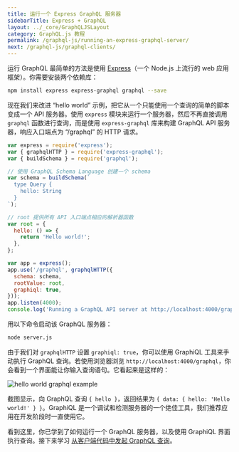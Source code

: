 ```yaml
---
title: 运行一个 Express GraphQL 服务器
sidebarTitle: Express + GraphQL
layout: ../_core/GraphQLJSLayout
category: GraphQL.js 教程
permalink: /graphql-js/running-an-express-graphql-server/
next: /graphql-js/graphql-clients/
---
```


运行 GraphQL 最简单的方法是使用 [Express](https://expressjs.com)（一个 Node.js 上流行的 web 应用框架）。你需要安装两个依赖库：

```bash
npm install express express-graphql graphql --save
```

现在我们来改进 “hello world” 示例，把它从一个只能使用一个查询的简单的脚本变成一个 API 服务器。使用 `express` 模块来运行一个服务器，然后不再直接调用 `graphql` 函数进行查询，而是使用 `express-graphql` 库来构建 GraphQL API 服务器，响应入口端点为 “/graphql” 的 HTTP 请求。

```javascript
var express = require('express');
var { graphqlHTTP } = require('express-graphql');
var { buildSchema } = require('graphql');

// 使用 GraphQL Schema Language 创建一个 schema
var schema = buildSchema(`
  type Query {
    hello: String
  }
`);

// root 提供所有 API 入口端点相应的解析器函数
var root = {
  hello: () => {
    return 'Hello world!';
  },
};

var app = express();
app.use('/graphql', graphqlHTTP({
  schema: schema,
  rootValue: root,
  graphiql: true,
}));
app.listen(4000);
console.log('Running a GraphQL API server at http://localhost:4000/graphql');
```

用以下命令启动该 GraphQL 服务器：

```bash
node server.js
```

由于我们对 `graphqlHTTP` 设置 `graphiql: true`，你可以使用 GraphiQL 工具来手动执行 GraphQL 查询。若使用浏览器浏览 `http://localhost:4000/graphql`，你会看到一个界面能让你输入查询语句。它看起来是这样的：

![hello world graphql example](/img/hello.png)

截图显示，向 GraphQL 查询 `{ hello }`，返回结果为 `{ data: { hello: 'Hello world!' } }`。GraphiQL 是一个调试和检测服务器的一个绝佳工具，我们推荐应用在开发阶段时一直使用它。

看到这里，你已学到了如何运行一个 GraphQL 服务器，以及使用 GraphiQL 界面执行查询。接下来学习 [从客户端代码中发起 GraphQL 查询](/graphql-js/graphql-clients/)。
